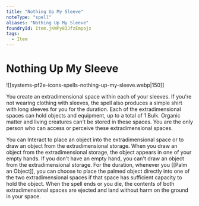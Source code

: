 ```yaml
---
title: "Nothing Up My Sleeve"
noteType: "spell"
aliases: "Nothing Up My Sleeve"
foundryId: Item.jKWPy83JfzEmpojz
tags:
  - Item
---
```


# Nothing Up My Sleeve
![[systems-pf2e-icons-spells-nothing-up-my-sleeve.webp|150]]

You create an extradimensional space within each of your sleeves. If you're not wearing clothing with sleeves, the spell also produces a simple shirt with long sleeves for you for the duration. Each of the extradimensional spaces can hold objects and equipment, up to a total of 1 Bulk. Organic matter and living creatures can't be stored in these spaces. You are the only person who can access or perceive these extradimensional spaces.

You can Interact to place an object into the extradimensional space or to draw an object from the extradimensional storage. When you draw an object from the extradimensional storage, the object appears in one of your empty hands. If you don't have an empty hand, you can't draw an object from the extradimensional storage. For the duration, whenever you [[Palm an Object]], you can choose to place the palmed object directly into one of the two extradimensional spaces if that space has sufficient capacity to hold the object. When the spell ends or you die, the contents of both extradimensional spaces are ejected and land without harm on the ground in your space.
